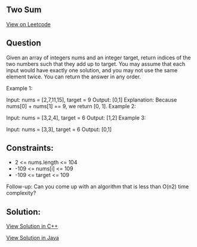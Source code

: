 ## Two Sum

[View on Leetcode](https://leetcode.com/problems/two-sum)

## Question
 Given an array of integers nums and an integer target, return indices of the two numbers such that they add up to target.
You may assume that each input would have exactly one solution, and you may not use the same element twice.
You can return the answer in any order.

Example 1:

Input: nums = [2,7,11,15], target = 9
Output: [0,1]
Explanation: Because nums[0] + nums[1] == 9, we return [0, 1].
Example 2:

Input: nums = [3,2,4], target = 6
Output: [1,2]
Example 3:

Input: nums = [3,3], target = 6
Output: [0,1]
 

## Constraints:

- 2 <= nums.length <= 104
- -109 <= nums[i] <= 109
- -109 <= target <= 109

Follow-up: Can you come up with an algorithm that is less than O(n2) time complexity?

## Solution:
[View Solution in C++](https://github.com/collab-community/Leetcode-problem/blob/KendallDoesCoding/patch-1/Solution/cpp/TwoSum.cpp)

[View Solution in Java](https://github.com/collab-community/Leetcode-problem/blob/KendallDoesCoding/patch-1/Solution/java/Twosum.java)
